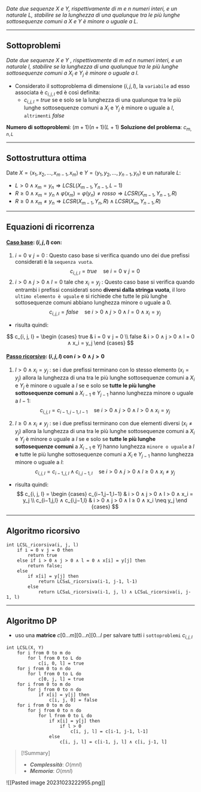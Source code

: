 *Date due sequenze $X$ e $Y$, rispettivamente di $m$ e $n$ numeri interi, e un naturale $L$, stabilire se la lunghezza di una qualunque tra le più lunghe sottosequenze comuni a $X$ e $Y$ è minore o uguale a $L$.*

---
## Sottoproblemi

*Date due sequenze $X$ e $Y$ , rispettivamente di $m$ ed $n$ numeri interi, e un naturale $l$, stabilire se la lunghezza di una qualunque tra le più lunghe sottosequenze comuni a $X_i$ e $Y_j$ è minore o uguale a $l$.*

- Considerato il sottoproblema di dimensione $(i, j, l)$, la `variabile` ad esso associata è $c_{i,j,l}$ ed è così definita:
	- $c_{i,j, l}$ = $true$ se e solo se la lunghezza di una qualunque tra le più lunghe sottosequenze comuni a $X_i$ e $Y_j$ è minore o uguale a $l$, `altrimenti` $false$

**Numero di sottoproblemi**: $(m+1)(n+1)(L+1)$
**Soluzione del problema**: $c_{m, n, L}$

---
## Sottostruttura ottima

Date $X=⟨x_1, x_2, …, x_{m-1}, x_m⟩$ e $Y=⟨y_1, y_2, …, y_{n-1}, y_n⟩$ e un naturale $L$:

- $L > 0 \land x_m = y_n \Rightarrow LCSL(X_{m-1}, Y_{n-1}, L-1)$ 
- $R \geq 0 \land x_m = y_n \land φ(x_m) = φ(y_n) \neq rosso \Rightarrow LCSR(X_{m-1}, Y_{n-1}, R)$
- $R \geq 0 \land x_m \neq y_n \Rightarrow LCSR(X_{m-1}, Y_{n}, R) \land LCSR(X_{m}, Y_{n-1}, R)$

---
## Equazioni di ricorrenza
#### <u>**Caso base**</u>: $(i, j, l)$ con:
1. $i = 0 ∨ j = 0$ :
	Questo caso base si verifica quando uno dei due prefissi considerati è la `sequenza vuota`. $$c_{i, j, l} = true \quad\text{se } i = 0 ∨ j = 0$$
2. $i > 0 ∧ j > 0 ∧ l = 0$ tale che $x_i = y_j$ :
	Questo caso base si verifica quando entrambi i prefissi considerati sono **diversi dalla stringa vuota**, il loro `ultimo elemento è uguale` e si richiede che tutte le più lunghe sottosequenze comuni abbiano lunghezza minore o uguale a 0. $$c_{i, j, l} = false \quad\text{se } i > 0 ∧ j > 0 ∧ l = 0 ∧ x_i = y_j$$
- risulta quindi:

$$
c_{i, j, l} = 
\begin {cases} 
true & i = 0 ∨ j = 0 \\
false & i > 0 ∧ j > 0 ∧ l = 0 ∧ x_i = y_j
\end {cases}
$$

#### <u>**Passo ricorsivo**</u>: $(i, j, l)$ con $i > 0 ∧ j > 0$
1. $l > 0 ∧ x_i = y_j$ : 
	se i due prefissi terminano con lo stesso elemento $(x_i = y_j)$ allora la lunghezza di una tra le più lunghe sottosequenze comuni a $X_i$ e $Y_j$ è minore o uguale a $l$ se e solo se **tutte le più lunghe sottosequenze comuni** a $X_{i−1}$ e $Y_{j−1}$ hanno lunghezza minore o uguale a $l − 1$:
$$c_{i,j,l} = c_{i−1,j−1,l−1} \quad\text{se } i > 0 ∧ j > 0 ∧ l > 0 ∧ x_i = y_j$$

2. $l ≥ 0 ∧ x_i \neq y_j$ : 
	se i due prefissi terminano con due elementi diversi $(x_i \neq y_j)$ allora la lunghezza di una tra le più lunghe sottosequenze comuni a $X_i$ e $Y_j$ è minore o uguale a $l$ se e solo se **tutte le più lunghe sottosequenze comuni** a $X_{i-1}$ e $Yj$ hanno lunghezza `minore o uguale` a $l$ **e** tutte le più lunghe sottosequenze comuni a $X_i$ e $Y_{j−1}$ hanno lunghezza minore o uguale a $l$:
$$c_{i,j,l} = c_{i−1,j,l} ∧ c_{i,j−1,l} \quad\text{se } i > 0 ∧ j > 0 ∧ l ≥ 0 ∧ x_i \neq y_j$$
- risulta quindi:
$$
c_{i, j, l} = 
\begin {cases} 
c_{i−1,j−1,l−1} & i > 0 ∧ j > 0 ∧ l > 0 ∧ x_i = y_j \\
c_{i−1,j,l} ∧ c_{i,j−1,l} & i > 0 ∧ j > 0 ∧ l ≥ 0 ∧ x_i \neq y_j
\end {cases}
$$
---
## Algoritmo ricorsivo

``` Pseudocodice TI:"LCSL_ricorsiva" "FOLD"
int LCSL_ricorsiva(i, j, l)
	if i = 0 ∨ j = 0 then
		return true
	else if i > 0 ∧ j > 0 ∧ l = 0 ∧ x[i] = y[j] then
		return false;
	else
		if x[i] = y[j] then
			return LCS≤L_ricorsiva(i-1, j-1, l-1)
		else
			return LCS≤L_ricorsiva(i-1, j, l) ∧ LCS≤L_ricorsiva(i, j-1, l)
```

---
## Algoritmo DP

- uso una **matrice** $c[0...m][0...n][0...l$ per salvare tutti i `sottoproblemi` $c_{i, j, l}$

``` Pseudocodice TI:"LCSL" "FOLD"
int LCSL(X, Y) 
	for i from 0 to m do
		for l from 0 to L do
			c[i, 0, l] = true
	for j from 0 to n do
		for l from 0 to L do
			c[0, j, l] = true
	for i from 0 to m do
		for j from 0 to n do
			if x[i] = y[j] then
				c[i, j, 0] = false
	for i from 0 to m do
		for j from 0 to n do
			for l from 0 to L do
				if x[i] = y[j] then
					if l > 0
						c[i, j, l] = c[i-1, j-1, l-1]
				else
					c[i, j, l] = c[i-1, j, l] ∧ c[i, j-1, l]
```

> [!Summary]
> - ***Complessità***: $O(mnl)$
> - ***Memoria***: $O(mnl)$

![[Pasted image 20231023222955.png]]